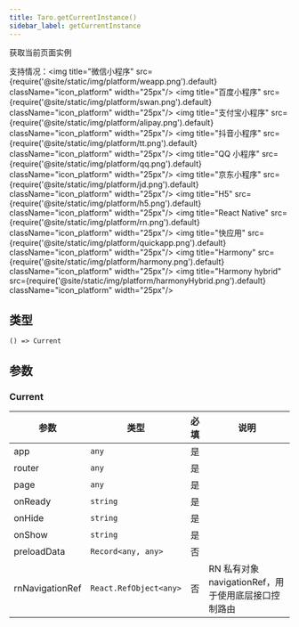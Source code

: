 ```yaml
---
title: Taro.getCurrentInstance()
sidebar_label: getCurrentInstance
---
```


获取当前页面实例

支持情况：<img title="微信小程序" src={require('@site/static/img/platform/weapp.png').default} className="icon_platform" width="25px"/> <img title="百度小程序" src={require('@site/static/img/platform/swan.png').default} className="icon_platform" width="25px"/> <img title="支付宝小程序" src={require('@site/static/img/platform/alipay.png').default} className="icon_platform" width="25px"/> <img title="抖音小程序" src={require('@site/static/img/platform/tt.png').default} className="icon_platform" width="25px"/> <img title="QQ 小程序" src={require('@site/static/img/platform/qq.png').default} className="icon_platform" width="25px"/> <img title="京东小程序" src={require('@site/static/img/platform/jd.png').default} className="icon_platform" width="25px"/> <img title="H5" src={require('@site/static/img/platform/h5.png').default} className="icon_platform" width="25px"/> <img title="React Native" src={require('@site/static/img/platform/rn.png').default} className="icon_platform" width="25px"/> <img title="快应用" src={require('@site/static/img/platform/quickapp.png').default} className="icon_platform" width="25px"/> <img title="Harmony" src={require('@site/static/img/platform/harmony.png').default} className="icon_platform" width="25px"/> <img title="Harmony hybrid" src={require('@site/static/img/platform/harmonyHybrid.png').default} className="icon_platform" width="25px"/>

## 类型

```tsx
() => Current
```

## 参数

### Current

| 参数 | 类型 | 必填 | 说明 |
| --- | --- | :---: | --- |
| app | `any` | 是 |  |
| router | `any` | 是 |  |
| page | `any` | 是 |  |
| onReady | `string` | 是 |  |
| onHide | `string` | 是 |  |
| onShow | `string` | 是 |  |
| preloadData | `Record<any, any>` | 否 |  |
| rnNavigationRef | `React.RefObject<any>` | 否 | RN 私有对象 navigationRef，用于使用底层接口控制路由 |
